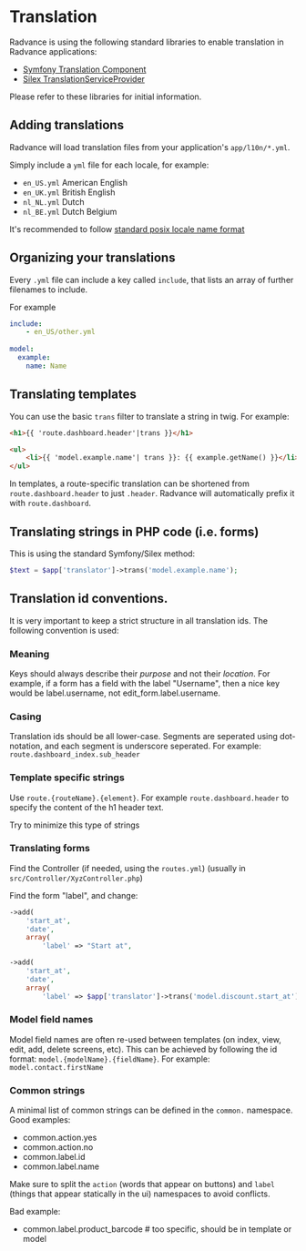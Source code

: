 Translation
===========

Radvance is using the following standard libraries to enable translation in Radvance applications:

* [Symfony Translation Component](http://symfony.com/doc/current/components/translation/index.html)
* [Silex TranslationServiceProvider](http://silex.sensiolabs.org/doc/providers/translation.html)

Please refer to these libraries for initial information.

## Adding translations

Radvance will load translation files from your application's `app/l10n/*.yml`.

Simply include a `yml` file for each locale, for example:

* `en_US.yml` American English
* `en_UK.yml` British English
* `nl_NL.yml` Dutch
* `nl_BE.yml` Dutch Belgium

It's recommended to follow [standard posix locale name format](https://www.gnu.org/software/gettext/manual/html_node/Locale-Names.html)


## Organizing your translations

Every `.yml` file can include a key called `include`, that lists an array of further filenames to include.

For example

```yml
include:
    - en_US/other.yml
    
model:
  example:
    name: Name
```

## Translating templates

You can use the basic `trans` filter to translate a string in twig. For example:

```html
<h1>{{ 'route.dashboard.header'|trans }}</h1>

<ul>
    <li>{{ 'model.example.name'| trans }}: {{ example.getName() }}</li>
</ul>
```

In templates, a route-specific translation can be shortened from `route.dashboard.header` to just `.header`. Radvance will automatically prefix it with `route.dashboard`.

## Translating strings in PHP code (i.e. forms)

This is using the standard Symfony/Silex method:

```php
$text = $app['translator']->trans('model.example.name');
```

## Translation id conventions.

It is very important to keep a strict structure in all translation ids. The following convention is used:

### Meaning

Keys should always describe their *purpose* and not their *location*. For example, if a form has a field with the label "Username", then a nice key would be label.username, not edit_form.label.username.

### Casing

Translation ids should be all lower-case. Segments are seperated using dot-notation, and each segment is underscore seperated. For example: `route.dashboard_index.sub_header`

### Template specific strings

Use `route.{routeName}.{element}`. For example `route.dashboard.header` to specify the content of the h1 header text.

Try to minimize this type of strings

### Translating forms

Find the Controller (if needed, using the `routes.yml`) (usually in `src/Controller/XyzController.php`)

Find the form "label", and change:

```php
->add(
    'start_at',
    'date',
    array(
        'label' => "Start at",
```

```php
->add(
    'start_at',
    'date',
    array(
        'label' => $app['translator']->trans('model.discount.start_at'),
```





### Model field names

Model field names are often re-used between templates (on index, view, edit, add, delete screens, etc). This can be achieved by following the id format: `model.{modelName}.{fieldName}`. For example: `model.contact.firstName`

### Common strings

A minimal list of common strings can be defined in the `common.` namespace.
Good examples:

* common.action.yes
* common.action.no
* common.label.id
* common.label.name

Make sure to split the `action` (words that appear on buttons) and `label` (things that appear statically in the ui) namespaces to avoid conflicts.

Bad example:

* common.label.product_barcode # too specific, should be in template or model
